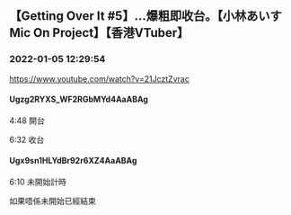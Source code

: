 ## 【Getting Over It #5】...爆粗即收台。【小林あいすMic On Project】【香港VTuber】
### 2022-01-05 12:29:54
https://www.youtube.com/watch?v=21JcztZvrac
#### Ugzg2RYXS_WF2RGbMYd4AaABAg
4:48 開台

6:32 收台

#### Ugx9sn1HLYdBr92r6XZ4AaABAg
6:10 未開始計時

如果唔係未開始已經結束

